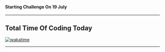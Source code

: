 #### Starting Challenge On 19 July 
---
## Total Time Of Coding Today

[![wakatime](https://wakatime.com/badge/user/ddf0c83c-09c7-4b46-8287-2bb40961bac6/project/f266f55f-4c6e-4c7e-8687-028814cb76e3.svg)](https://wakatime.com/badge/user/ddf0c83c-09c7-4b46-8287-2bb40961bac6/project/f266f55f-4c6e-4c7e-8687-028814cb76e3)

---